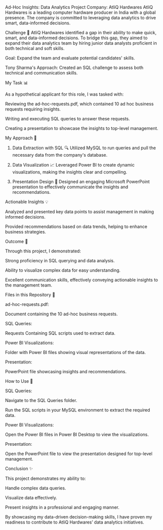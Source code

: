 Ad-Hoc Insights: Data Analytics Project
Company: AtliQ Hardwares
AtliQ Hardwares is a leading computer hardware producer in India with a global presence. The company is committed to leveraging data analytics to drive smart, data-informed decisions.

Challenge 🧐
AtliQ Hardwares identified a gap in their ability to make quick, smart, and data-informed decisions. To bridge this gap, they aimed to expand their data analytics team by hiring junior data analysts proficient in both technical and soft skills.

Goal:
Expand the team and evaluate potential candidates' skills.

Tony Sharma's Approach:
Created an SQL challenge to assess both technical and communication skills.

My Task 📊

As a hypothetical applicant for this role, I was tasked with:

Reviewing the ad-hoc-requests.pdf, which contained 10 ad hoc business requests requiring insights.

Writing and executing SQL queries to answer these requests.

Creating a presentation to showcase the insights to top-level management.

My Approach 🚀

1. Data Extraction with SQL 🔍
Utilized MySQL to run queries and pull the necessary data from the company's database.

2. Data Visualization 📈
Leveraged Power BI to create dynamic visualizations, making the insights clear and compelling.

3. Presentation Design 🎨
Designed an engaging Microsoft PowerPoint presentation to effectively communicate the insights and recommendations.

Actionable Insights 💡

Analyzed and presented key data points to assist management in making informed decisions.

Provided recommendations based on data trends, helping to enhance business strategies.

Outcome 🎯

Through this project, I demonstrated:

Strong proficiency in SQL querying and data analysis.

Ability to visualize complex data for easy understanding.

Excellent communication skills, effectively conveying actionable insights to the management team.

Files in this Repository 📂

ad-hoc-requests.pdf:

Document containing the 10 ad-hoc business requests.

SQL Queries:

Requests Containing SQL scripts used to extract data.

Power BI Visualizations:

Folder with Power BI files showing visual representations of the data.

Presentation:

PowerPoint file showcasing insights and recommendations.

How to Use 🔧

SQL Queries:

Navigate to the SQL Queries folder.

Run the SQL scripts in your MySQL environment to extract the required data.

Power BI Visualizations:

Open the Power BI files in Power BI Desktop to view the visualizations.

Presentation:

Open the PowerPoint file to view the presentation designed for top-level management.

Conclusion ✨

This project demonstrates my ability to:

Handle complex data queries.

Visualize data effectively.

Present insights in a professional and engaging manner.

By showcasing my data-driven decision-making skills, I have proven my readiness to contribute to AtliQ Hardwares’ data analytics initiatives.
